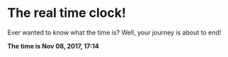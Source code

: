 # The real time clock!

Ever wanted to know what the time is? Well, your journey is about to end!

**The time is Nov 08, 2017, 17:14**